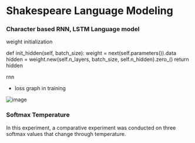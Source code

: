 # Shakespeare Language Modeling

### Character based RNN, LSTM Language model

weight initialization

  def init_hidden(self, batch_size):
    weight = next(self.parameters()).data
    hidden = weight.new(self.n_layers, batch_size, self.n_hidden).zero_()
    return hidden

rnn

- loss graph in training

![image](https://user-images.githubusercontent.com/46701548/134507277-6d9082b2-b527-4e6f-a1af-e9d767591d05.png)

### Softmax Temperature
In this experiment, a comparative experiment was conducted on three softmax values that change through temperature.
